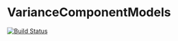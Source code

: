# VarianceComponentModels

[![Build Status](https://travis-ci.org/Hua-Zhou/VarianceComponentModels.jl.svg?branch=master)](https://travis-ci.org/Hua-Zhou/VarianceComponentModels.jl)
